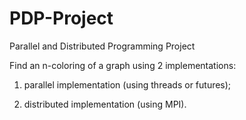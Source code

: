 # PDP-Project
Parallel and Distributed Programming Project

Find an n-coloring of a graph using 2 implementations:

1. parallel implementation (using threads or futures);

2. distributed implementation (using MPI).
